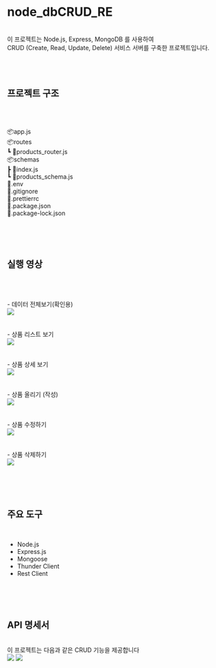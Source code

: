 # node_dbCRUD_RE

</br>
이 프로젝트는 Node.js, Express, MongoDB 를 사용하여 </br>
CRUD (Create, Read, Update, Delete) 서비스 서버를 구축한 프로젝트입니다.</br>

</br>
</br>
</br>


## 프로젝트 구조

</br>
</br>

📦app.js</br>
📦routes</br>
 ┗ 📜products_router.js</br>
📦schemas</br>
 ┣ 📜index.js</br>
 ┗ 📜products_schema.js</br>
📜.env</br>
📜.gitignore</br>
📜.prettierrc</br>
📜.package.json</br>
📜.package-lock.json</br>

</br>
</br>
</br>

## 실행 영상

</br>
</br>
</br>
- 데이터 전체보기(확인용)
</br>
<img src = "https://user-images.githubusercontent.com/130081021/280651292-4912a7d6-8658-4e88-b0fe-c54639381eda.gif">
</br>
</br>
</br>
- 상품 리스트 보기
</br>
<img src = "https://user-images.githubusercontent.com/130081021/280651275-abdb472c-491b-40c7-9d58-0840707eecdc.gif">
</br>
</br>
</br>
- 상품 상세 보기
</br>
<img src = "https://user-images.githubusercontent.com/130081021/280651290-c960e998-82e1-4f47-a43a-8a07968b36d3.gif">
</br>
</br>
</br>
- 상품 올리기 (작성)
</br>
<img src = "https://user-images.githubusercontent.com/130081021/280651281-10315d47-06ed-4d13-8fe4-4ca81d44038d.gif">
</br>
</br>
</br>
- 상품 수정하기 
</br>
<img src = "https://user-images.githubusercontent.com/130081021/280651287-b40f89fd-1c69-4a51-a312-2250486941c5.gif">
</br>
</br>
</br>
- 상품 삭제하기 
</br>
<img src = "https://user-images.githubusercontent.com/130081021/280651249-192862ea-316f-4ac3-8755-27e2260e1cdf.gif">
</br>
</br>
</br>
</br>
</br>

## 주요 도구

</br>

- Node.js</br>
- Express.js</br>
- Mongoose</br>
- Thunder Client</br>
- Rest Client</br>

</br>
</br>
</br>

## API 명세서

</br>
이 프로젝트는 다음과 같은 CRUD 기능을 제공합니다
</br>

<img src="https://user-images.githubusercontent.com/130081021/280756568-876712ab-becf-47ba-97c2-beb3cfbd2477.png">
<img src="https://user-images.githubusercontent.com/130081021/280756589-7e7ae983-477a-44d7-90c8-31110a64b632.png">

</br>


